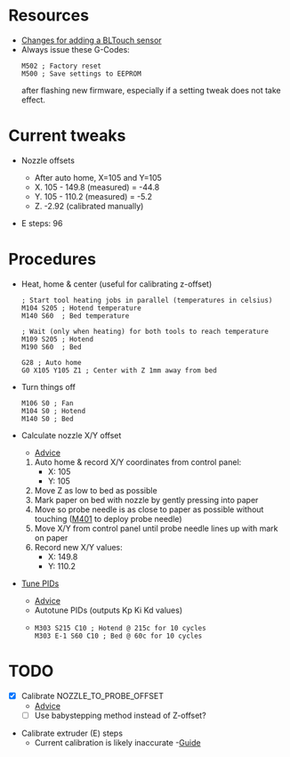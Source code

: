 # Resources

- [Changes for adding a BLTouch sensor](https://reprap.org/forum/read.php?415,880766)
- Always issue these G-Codes:
  ```gcode
  M502 ; Factory reset
  M500 ; Save settings to EEPROM
  ```
  after flashing new firmware,
  especially if a setting tweak does not take effect.

# Current tweaks

- Nozzle offsets
  - After auto home, X=105 and Y=105
  - X. 105 - 149.8 (measured) = -44.8
  - Y. 105 - 110.2 (measured) = -5.2
  - Z. -2.92 (calibrated manually)

- E steps: 96

# Procedures

- Heat, home & center (useful for calibrating z-offset)
  ```gcode
  ; Start tool heating jobs in parallel (temperatures in celsius)
  M104 S205 ; Hotend temperature
  M140 S60  ; Bed temperature

  ; Wait (only when heating) for both tools to reach temperature
  M109 S205 ; Hotend
  M190 S60  ; Bed

  G28 ; Auto home
  G0 X105 Y105 Z1 ; Center with Z 1mm away from bed
  ```

- Turn things off
  ```gcode
  M106 S0 ; Fan
  M104 S0 ; Hotend
  M140 S0 ; Bed
  ```

- Calculate nozzle X/Y  offset
  - [Advice](https://www.reddit.com/r/ender3/comments/bwbzbn/comment/epwjp6s/?utm_source=share&utm_medium=web2x&context=3)
  1. Auto home & record X/Y coordinates from control panel:
     - X: 105
     - Y: 105
  2. Move Z as low to bed as possible
  3. Mark paper on bed with nozzle by gently pressing into paper
  4. Move so probe needle is as close to paper as possible without touching
     \([M401](https://marlinfw.org/docs/gcode/M401.html) to deploy probe needle\)
  5. Move X/Y from control panel until probe needle lines up with mark on paper
  6. Record new X/Y values:
     - X: 149.8
     - Y: 110.2

- [Tune PIDs](https://reprap.org/wiki/PID_Tuning)
  - [Advice](https://www.reddit.com/r/ender3/comments/mudger/the_benefits_of_pid_tuning_your_ender_3_v2/)
  - Autotune PIDs (outputs Kp Ki Kd values)
  - ```gcode
    M303 S215 C10 ; Hotend @ 215c for 10 cycles
    M303 E-1 S60 C10 ; Bed @ 60c for 10 cycles
    ```

# TODO

- [X] Calibrate NOZZLE_TO_PROBE_OFFSET
  - [Advice](https://www.reddit.com/r/ender3/comments/bwbzbn/official_bltouch_kit_xyz_probe_offsets/)
  - [ ] Use babystepping method instead of Z-offset?

- Calibrate extruder (E) steps
  - Current calibration is likely inaccurate
  -[Guide](https://all3dp.com/2/extruder-calibration-6-easy-steps-2/)
